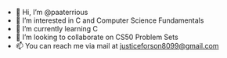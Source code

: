 - 👋 Hi, I’m @paaterrious
- 👀 I’m interested in C and Computer Science Fundamentals
- 🌱 I’m currently learning C
- 💞️ I’m looking to collaborate on CS50 Problem Sets
- 📫 You can reach me via mail at justiceforson8099@gmail.com

<!---
paaterrious/paaterrious is a ✨ special ✨ repository because its `README.md` (this file) appears on your GitHub profile.
You can click the Preview link to take a look at your changes.
--->
